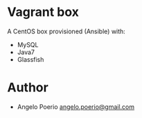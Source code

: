 # Vagrant box
  A CentOS box provisioned (Ansible) with:
* MySQL
* Java7
* Glassfish

# Author
* Angelo Poerio <angelo.poerio@gmail.com>
